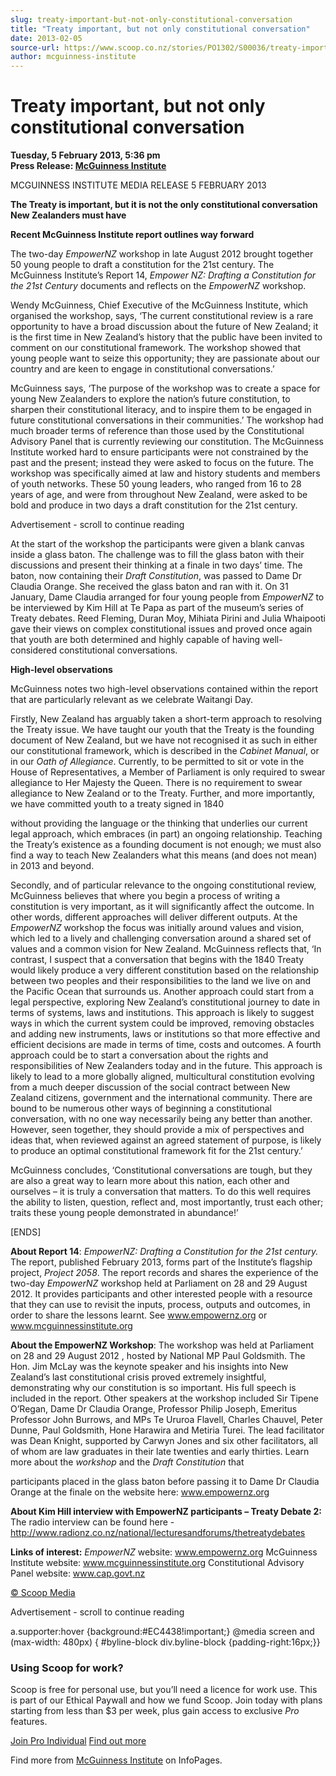```yaml
---
slug: treaty-important-but-not-only-constitutional-conversation
title: "Treaty important, but not only constitutional conversation"
date: 2013-02-05
source-url: https://www.scoop.co.nz/stories/PO1302/S00036/treaty-important-but-not-only-constitutional-conversation.htm
author: mcguinness-institute
---
```

Treaty important, but not only constitutional conversation
==========================================================

**Tuesday, 5 February 2013, 5:36 pm**  
**Press Release: [McGuinness Institute](https://info.scoop.co.nz/McGuinness_Institute)**

MCGUINNESS INSTITUTE MEDIA RELEASE 5 FEBRUARY 2013

**The Treaty is important, but it is not the only constitutional conversation New Zealanders must have**

**Recent McGuinness Institute report outlines way forward**

The two-day _EmpowerNZ_ workshop in late August 2012 brought together 50 young people to draft a constitution for the 21st century. The McGuinness Institute’s Report 14, _Empower NZ: Drafting a Constitution for the 21st Century_ documents and reflects on the _EmpowerNZ_ workshop.

Wendy McGuinness, Chief Executive of the McGuinness Institute, which organised the workshop, says, ‘The current constitutional review is a rare opportunity to have a broad discussion about the future of New Zealand; it is the first time in New Zealand’s history that the public have been invited to comment on our constitutional framework. The workshop showed that young people want to seize this opportunity; they are passionate about our country and are keen to engage in constitutional conversations.’

McGuinness says, ‘The purpose of the workshop was to create a space for young New Zealanders to explore the nation’s future constitution, to sharpen their constitutional literacy, and to inspire them to be engaged in future constitutional conversations in their communities.’ The workshop had much broader terms of reference than those used by the Constitutional Advisory Panel that is currently reviewing our constitution. The McGuinness Institute worked hard to ensure participants were not constrained by the past and the present; instead they were asked to focus on the future. The workshop was specifically aimed at law and history students and members of youth networks. These 50 young leaders, who ranged from 16 to 28 years of age, and were from throughout New Zealand, were asked to be bold and produce in two days a draft constitution for the 21st century.

Advertisement - scroll to continue reading





At the start of the workshop the participants were given a blank canvas inside a glass baton. The challenge was to fill the glass baton with their discussions and present their thinking at a finale in two days’ time. The baton, now containing their _Draft Constitution_, was passed to Dame Dr Claudia Orange. She received the glass baton and ran with it. On 31 January, Dame Claudia arranged for four young people from _EmpowerNZ_ to be interviewed by Kim Hill at Te Papa as part of the museum’s series of Treaty debates. Reed Fleming, Duran Moy, Mihiata Pirini and Julia Whaipooti gave their views on complex constitutional issues and proved once again that youth are both determined and highly capable of having well-considered constitutional conversations.

**High-level observations**

McGuinness notes two high-level observations contained within the report that are particularly relevant as we celebrate Waitangi Day.

Firstly, New Zealand has arguably taken a short-term approach to resolving the Treaty issue. We have taught our youth that the Treaty is the founding document of New Zealand, but we have not recognised it as such in either our constitutional framework, which is described in the _Cabinet Manual_, or in our _Oath of Allegiance_. Currently, to be permitted to sit or vote in the House of Representatives, a Member of Parliament is only required to swear allegiance to Her Majesty the Queen. There is no requirement to swear allegiance to New Zealand or to the Treaty. Further, and more importantly, we have committed youth to a treaty signed in 1840

without providing the language or the thinking that underlies our current legal approach, which embraces (in part) an ongoing relationship. Teaching the Treaty’s existence as a founding document is not enough; we must also find a way to teach New Zealanders what this means (and does not mean) in 2013 and beyond.

Secondly, and of particular relevance to the ongoing constitutional review, McGuinness believes that where you begin a process of writing a constitution is very important, as it will significantly affect the outcome. In other words, different approaches will deliver different outputs. At the _EmpowerNZ_ workshop the focus was initially around values and vision, which led to a lively and challenging conversation around a shared set of values and a common vision for New Zealand. McGuinness reflects that, ‘In contrast, I suspect that a conversation that begins with the 1840 Treaty would likely produce a very different constitution based on the relationship between two peoples and their responsibilities to the land we live on and the Pacific Ocean that surrounds us. Another approach could start from a legal perspective, exploring New Zealand’s constitutional journey to date in terms of systems, laws and institutions. This approach is likely to suggest ways in which the current system could be improved, removing obstacles and adding new instruments, laws or institutions so that more effective and efficient decisions are made in terms of time, costs and outcomes. A fourth approach could be to start a conversation about the rights and responsibilities of New Zealanders today and in the future. This approach is likely to lead to a more globally aligned, multicultural constitution evolving from a much deeper discussion of the social contract between New Zealand citizens, government and the international community. There are bound to be numerous other ways of beginning a constitutional conversation, with no one way necessarily being any better than another. However, seen together, they should provide a mix of perspectives and ideas that, when reviewed against an agreed statement of purpose, is likely to produce an optimal constitutional framework fit for the 21st century.’

McGuinness concludes, ‘Constitutional conversations are tough, but they are also a great way to learn more about this nation, each other and ourselves – it is truly a conversation that matters. To do this well requires the ability to listen, question, reflect and, most importantly, trust each other; traits these young people demonstrated in abundance!’

\[ENDS\]

**About Report 14**: _EmpowerNZ: Drafting a Constitution for the 21st century._ The report, published February 2013, forms part of the Institute’s flagship project, _Project 2058_. The report records and shares the experience of the two-day _EmpowerNZ_ workshop held at Parliament on 28 and 29 August 2012. It provides participants and other interested people with a resource that they can use to revisit the inputs, process, outputs and outcomes, in order to share the lessons learnt. See www.empowernz.org or www.mcguinnessinstitute.org

**About the EmpowerNZ Workshop**: The workshop was held at Parliament on 28 and 29 August 2012 , hosted by National MP Paul Goldsmith. The Hon. Jim McLay was the keynote speaker and his insights into New Zealand’s last constitutional crisis proved extremely insightful, demonstrating why our constitution is so important. His full speech is included in the report. Other speakers at the workshop included Sir Tipene O’Regan, Dame Dr Claudia Orange, Professor Philip Joseph, Emeritus Professor John Burrows, and MPs Te Ururoa Flavell, Charles Chauvel, Peter Dunne, Paul Goldsmith, Hone Harawira and Metiria Turei. The lead facilitator was Dean Knight, supported by Carwyn Jones and six other facilitators, all of whom are law graduates in their late twenties and early thirties. Learn more about the _workshop_ and the _Draft Constitution_ that

participants placed in the glass baton before passing it to Dame Dr Claudia Orange at the finale on the website here: www.empowernz.org

**About Kim Hill interview with EmpowerNZ participants – Treaty Debate 2:** The radio interview can be found here - http://www.radionz.co.nz/national/lecturesandforums/thetreatydebates

**Links of interest:** _EmpowerNZ_ website: www.empowernz.org McGuinness Institute website: www.mcguinnessinstitute.org Constitutional Advisory Panel website: www.cap.govt.nz

  

[© Scoop Media](http://www.scoop.co.nz/about/terms.html)  

Advertisement - scroll to continue reading



a.supporter:hover {background:#EC4438!important;} @media screen and (max-width: 480px) { #byline-block div.byline-block {padding-right:16px;}}

### Using Scoop for work?

Scoop is free for personal use, but you’ll need a licence for work use. This is part of our Ethical Paywall and how we fund Scoop. Join today with plans starting from less than $3 per week, plus gain access to exclusive _Pro_ features.  
  
[Join Pro Individual](https://pro.scoop.co.nz/Individual/?from=ProIn24) [Find out more](https://pro.scoop.co.nz/using-scoop-for-work/?from=ProIn24)

Find more from [McGuinness Institute](https://info.scoop.co.nz/McGuinness_Institute) on InfoPages.